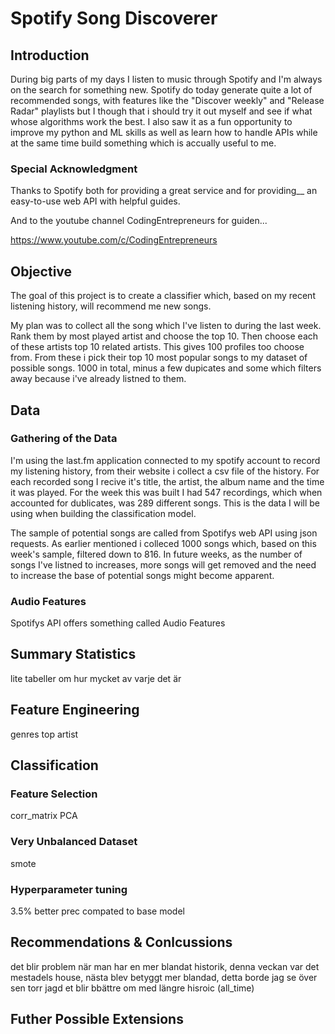 # Spotify Song Discoverer

## Introduction
During big parts of my days I listen to music through Spotify and I'm always on the search for something new. Spotify do today generate quite a lot of recommended songs, with features like the "Discover weekly" and "Release Radar" playlists but I though that i should try it out myself and see if what whose algorithms work the best. I also saw it as a fun opportunity to improve my python and ML skills as well as learn how to handle APIs while at the same time build something which is accually useful to me. 

### Special Acknowledgment
Thanks to Spotify both for providing a great service and for providing__ an easy-to-use web API with helpful guides.

And to the youtube channel CodingEntrepreneurs for guiden...

https://www.youtube.com/c/CodingEntrepreneurs

## Objective
The goal of this project is to create a classifier which, based on my recent listening history, will recommend me new songs. 

My plan was to collect all the song which I've listen to during the last week. Rank them by most played artist and choose the top 10. Then choose each of these artists top 10 related artists. This gives 100 profiles too choose from. From these i pick their top 10 most popular songs  to my dataset of possible songs. 1000 in total, minus a few dupicates and some which filters away because i've already listned to them.

## Data
### Gathering of the Data
I'm using the last.fm application connected to my spotify account to record my listening history, from their website i collect a csv file of the history. For each recorded song I recive it's title, the artist, the album name and the time it was played. For the week this was built I had 547 recordings, which when accounted for dublicates, was 289 different songs. This is the data I will be using when building the classification model.

The sample of potential songs are called from Spotifys web API using json requests. As earlier mentioned i colleced 1000 songs which, based on this week's sample, filtered down to 816. In future weeks, as the number of songs I've listned to increases, more songs will get removed and the need to increase the base of potential songs might become apparent.

### Audio Features
Spotifys API offers something called Audio Features

## Summary Statistics

lite tabeller om hur mycket av varje det är



## Feature Engineering

genres
top artist

## Classification
### Feature Selection
corr_matrix
PCA
### Very Unbalanced Dataset
smote
### Hyperparameter tuning 
3.5% better prec compated to base model

## Recommendations & Conlcussions

det blir problem när man har en mer blandat historik, denna veckan var det mestadels house, nästa blev betyggt mer blandad, detta borde jag se över
sen torr jagd et blir bbättre om med längre hisroic (all_time)

## Futher Possible Extensions

